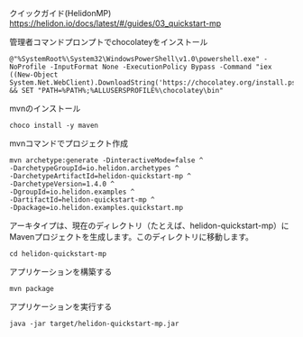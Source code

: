 クイックガイド(HelidonMP)
https://helidon.io/docs/latest/#/guides/03_quickstart-mp

管理者コマンドプロンプトでchocolateyをインストール
```
@"%SystemRoot%\System32\WindowsPowerShell\v1.0\powershell.exe" -NoProfile -InputFormat None -ExecutionPolicy Bypass -Command "iex ((New-Object System.Net.WebClient).DownloadString('https://chocolatey.org/install.ps1'))" && SET "PATH=%PATH%;%ALLUSERSPROFILE%\chocolatey\bin"
```

mvnのインストール
```
choco install -y maven
```

mvnコマンドでプロジェクト作成
```
mvn archetype:generate -DinteractiveMode=false ^
-DarchetypeGroupId=io.helidon.archetypes ^
-DarchetypeArtifactId=helidon-quickstart-mp ^
-DarchetypeVersion=1.4.0 ^
-DgroupId=io.helidon.examples ^
-DartifactId=helidon-quickstart-mp ^
-Dpackage=io.helidon.examples.quickstart.mp
```

アーキタイプは、現在のディレクトリ（たとえば、helidon-quickstart-mp）にMavenプロジェクトを生成します。このディレクトリに移動します。
```
cd helidon-quickstart-mp
```

アプリケーションを構築する
```
mvn package
```

アプリケーションを実行する
```
java -jar target/helidon-quickstart-mp.jar
```